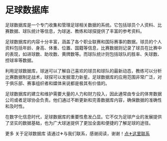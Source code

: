# 足球数据库

足球数据库是一个专门收集和管理足球相关数据的系统。它包括球员个人资料、比赛数据、球队统计等信息，为球迷、教练和球探提供了丰富的参考资料。

足球数据库的内容十分丰富，涵盖了各个职业联赛和国际赛事的数据。球员的个人资料包括年龄、身高、体重、位置、国籍等信息，比赛数据则记录了球员在比赛中的表现，如进球数、助攻数、黄牌数等。而球队统计则包括球队的胜率、失球数、控球率等数据。

利用足球数据库，球迷可以了解自己喜欢的球员和球队的最新动态，教练可以分析比赛数据制定战术，球探可以发掘潜力新星。足球数据库的应用范围非常广泛，对于俱乐部、赛事组织者和媒体来说都是极其有价值的。

足球数据库的建立和维护需要大量的人力和财力投入，因此通常由专业的体育数据公司或者足球协会负责。他们通过不断更新和完善数据库内容，确保数据的准确性和及时性。

在数字化信息时代，足球数据库的重要性愈发凸显。它不仅为足球产业的发展提供了坚实的数据基础，也为广大球迷提供了更加全面和便捷的了解足球的途径。

更多 关于足球数据库 请通过✈与我们联系，感谢阅读，谢谢！[点✈这里联系](https://b.k02.cc)